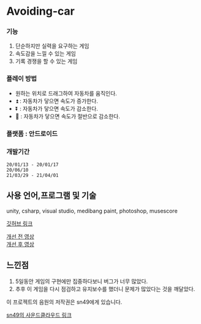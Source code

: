 # Avoiding-car  
### 기능

1. 단순하지만 실력을 요구하는 게임
1. 속도감을 느낄 수 있는 게임
1. 기록 경쟁을 할 수 있는 게임

### 플레이 방법

- 원하는 위치로 드래그하여 자동차를 움직인다.
- ⏫ : 자동차가 닿으면 속도가 증가한다.
- ⏬ : 자동차가 닿으면 속도가 감소한다.
- 🔻 : 자동차가 닿으면 속도가 절반으로 감소한다.

### 플랫폼 : 안드로이드

### 개발기간

    20/01/13 - 20/01/17
    20/06/10
    21/03/29 - 21/04/01

## 사용 언어,프로그램 및 기술
unity, csharp, visual studio, medibang paint, photoshop, musescore

[깃허브 링크](https://github.com/sn49/Avoiding-car)

[개선 전 영상](https://youtu.be/UAwgnRIa9gQ)  
[개선 후 영상](https://youtu.be/O966uqoBm3g)

## 느낀점

1. 5일동안 게임의 구현에만 집중하다보니 버그가 너무 많았다.
2. 추후 이 게임을 다시 점검하고 유지보수를 했더니 문제가 많았다는 것을 깨달았다.

  
이 프로젝트의 음원의 저작권은 sn49에게 있습니다.  
  
[sn49의 사운드클라우드 링크](https://soundcloud.com/sn49)
